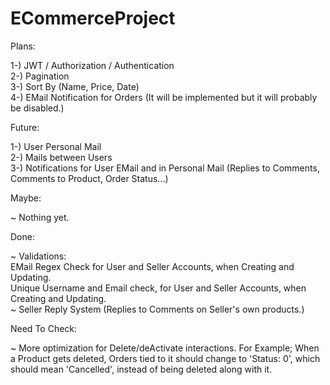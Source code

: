 # ECommerceProject  
  
   Plans:  
  
   1-) JWT / Authorization / Authentication  
   2-) Pagination  
   3-) Sort By (Name, Price, Date)  
   4-) EMail Notification for Orders (It will be implemented but it will probably be disabled.)  
  
   Future:  
  
   1-) User Personal Mail  
   2-) Mails between Users  
   3-) Notifications for User EMail and in Personal Mail (Replies to Comments, Comments to Product, Order Status...)  
  
   Maybe:  
  
   ~ Nothing yet.
  
   Done:  
  
   ~ Validations:  
      EMail Regex Check for User and Seller Accounts, when Creating and Updating.  
      Unique Username and Email check, for User and Seller Accounts, when Creating and Updating.  
   ~ Seller Reply System (Replies to Comments on Seller's own products.)  
  
   Need To Check:  
  
   ~ More optimization for Delete/deActivate interactions. For Example; When a Product gets deleted, Orders tied to it should change to 'Status: 0', which should mean 'Cancelled', instead of being deleted along with it.   
  